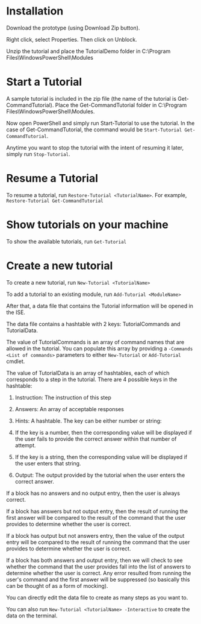 # Installation

Download the prototype (using Download Zip button).

Right click, select Properties. Then click on Unblock.

Unzip the tutorial and place the TutorialDemo folder in C:\Program Files\WindowsPowerShell\Modules

# Start a Tutorial

A sample tutorial is included in the zip file (the name of the tutorial is Get-CommandTutorial).
Place the Get-CommandTutorial folder in C:\Program Files\WindowsPowerShell\Modules.

Now open PowerShell and simply run Start-Tutorial <TutorialName> to use the tutorial.
In the case of Get-CommandTutorial, the command would be `Start-Tutorial Get-CommandTutorial`.

Anytime you want to stop the tutorial with the intent of resuming it later, simply run `Stop-Tutorial`.

# Resume a Tutorial

To resume a tutorial, run `Restore-Tutorial <TutorialName>`.
For example, `Restore-Tutorial Get-CommandTutorial`

# Show tutorials on your machine

To show the available tutorials, run `Get-Tutorial`

# Create a new tutorial

To create a new tutorial, run `New-Tutorial <TutorialName>`

To add a tutorial to an existing module, run `Add-Tutorial <ModuleName>`

After that, a data file that contains the Tutorial information will be opened in the ISE.

The data file contains a hashtable with 2 keys: TutorialCommands and TutorialData.

The value of TutorialCommands is an array of command names that are allowed in the tutorial. You can populate this array
by providing a `-Commands <List of commands>` parameters to either `New-Tutorial` or `Add-Tutorial` cmdlet.

The value of TutorialData is an array of hashtables, each of which corresponds to a step in the tutorial.
There are 4 possible keys in the hashtable:

1. Instruction: The instruction of this step

2. Answers: An array of acceptable responses

3. Hints: A hashtable. The key can be either number or string:
  1. If the key is a number, then the corresponding value will be displayed if the user fails to provide
the correct answer within that number of attempt.
  2. If the key is a string, then the corresponding value will be displayed if the user enters that string.

4. Output: The output provided by the tutorial when the user enters the correct answer.

If a block has no answers and no output entry, then the user is always correct.

If a block has answers but not output entry, then the result of running the first answer will be compared to the
result of the command that the user provides to determine whether the user is correct.

If a block has output but not answers entry, then the value of the output entry will be compared to the result of running the command that the user provides to determine whether the user is correct.

If a block has both answers and output entry, then we will check to see whether the command that the user provides fall into the list of answers to determine whether the user is correct. Any error resulted from running the user's command and the first answer will be suppressed (so basically this can be thought of as a form of mocking).

You can directly edit the data file to create as many steps as you want to.

You can also run `New-Tutorial <TutorialName> -Interactive` to create the data on the terminal.
